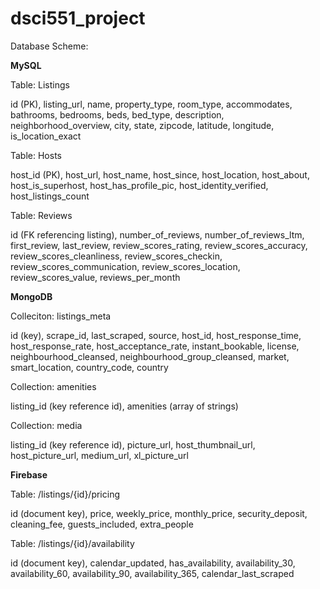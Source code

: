 # dsci551_project

Database Scheme:

**MySQL**

Table: Listings

id (PK), listing_url, name, property_type, room_type, accommodates, bathrooms, bedrooms, beds, bed_type, description, neighborhood_overview, city, state, zipcode, latitude, longitude, is_location_exact
 
Table: Hosts

host_id (PK), host_url, host_name, host_since, host_location, host_about, host_is_superhost, host_has_profile_pic, host_identity_verified, host_listings_count
 
Table: Reviews

id (FK referencing listing), number_of_reviews, number_of_reviews_ltm, first_review, last_review, review_scores_rating, review_scores_accuracy, review_scores_cleanliness, review_scores_checkin, review_scores_communication, review_scores_location, review_scores_value, reviews_per_month


**MongoDB**

Colleciton: listings_meta 

id (key), scrape_id, last_scraped, source, host_id, host_response_time, host_response_rate, host_acceptance_rate, instant_bookable, license, neighbourhood_cleansed, neighbourhood_group_cleansed, market, smart_location, country_code, country

Collection: amenities

listing_id (key reference id), amenities (array of strings)

Collection: media

listing_id (key reference id), picture_url, host_thumbnail_url, host_picture_url, medium_url, xl_picture_url


**Firebase**

Table: /listings/{id}/pricing

id (document key), price, weekly_price, monthly_price, security_deposit, cleaning_fee, guests_included, extra_people

Table: /listings/{id}/availability

id (document key), calendar_updated, has_availability, availability_30, availability_60, availability_90, availability_365, calendar_last_scraped

